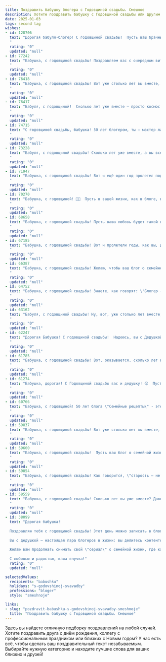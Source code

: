 ```yaml
---
title: Поздравить бабушку блогера с Годовщиной свадьбы. Смешное
description: Хотите поздравить бабушку с Годовщиной свадьбы или другим праздником? Наш ИИ создаст незабываемое поздравление, а вы обязательно выделитесь среди других.  
date: 2025-01-03
tags: second tag
wishes:
- id: 128706
  text: "Дорогая бабуля-блогер! С годовщиной свадьбы!  Пусть ваш брачный союз будет таким же долговечным и прочным, как подписчики на вашем канале (а их, я надеюсь, миллионы!).  Желаю вам ещё сто лет счастья,  чтобы у вас хватало времени не только на уютные семейные вечера, но и на создание новых шедевров контента!  Пусть ваши совместные фотографии собирают больше лайков, чем любой вирусный ролик!
  "
  rating: "0"
  updated: "null"
- id: 77242
  text: "Бабушка, с годовщиной свадьбы! Поздравляем вас с очередным витком семейного счастья! Пусть ваши блоги про семейную жизнь продолжают собирать миллионы просмотров, а лайки от внуков сыпятся как снег в январе! 😜
  "
  rating: "0"
  updated: "null"
- id: 76418
  text: "Бабушка, с годовщиной свадьбы! Вот уже столько лет вы вместе, что даже блогеры, которые постят селфи с котами, позавидуют вашей стабильности! 😂  Желаем вам еще много-много лет счастья, любви и, конечно же, лайков от внуков!
  "
  rating: "0"
  updated: "null"
- id: 76417
  text: "Бабуля, с годовщиной!  Сколько лет уже вместе – просто космос! Наверное, уже даже не помните, сколько раз за эти годы вам приходилось “заново влюбляться”, но главное – любовь как та же самая крутая история, только с большим количеством седых волос и ещё более эпичной коллекцией рецептов! 😁
  "
  rating: "0"
  updated: "null"
- id: 74715
  text: "С годовщиной свадьбы, бабушка! 50 лет блогером, ты – мастер лайфхаков и контента. Дай бог, твои видео с рецептами и советами по уборке продолжали собирать миллионы просмотров ещё долгие годы! 🥂
  "
  rating: "0"
  updated: "null"
- id: 73228
  text: "Бабуля, с годовщиной свадьбы! Сколько лет уже вместе, а вы все еще держитесь за ручки и делитесь секретами блога? Даешь лайки и подписчиков! 😂  Пусть ваша любовь и дальше будет яркой и вирусной, как видео про котиков! 🎉
  "
  rating: "0"
  updated: "null"
- id: 71947
  text: "Бабушка, с годовщиной свадьбы! Вот и ещё один год пролетел под знаменем любви и блогов! Желаю вам, чтобы ваши лайки и комментарии от внуков всегда были полны восторга, а  подписчики на канале \"Бабушкины рецепты\" множились с такой же скоростью, как и ваши совместные годы! 😄🙌
  "
  rating: "0"
  updated: "null"
- id: 70270
  text: "Бабушка, с годовщиной! 👵🎉  Пусть в вашей жизни, как в блоге, всегда будет много лайков, а дизлайков - только от завистников! 😉🥂
  "
  rating: "0"
  updated: "null"
- id: 68658
  text: "Бабушка, с годовщиной свадьбы! Пусть ваша любовь будет такой же яркой и позитивной, как ваши блоги, -  пусть ваши подписчики завидуют вашему счастью, а  лайки  липнут к вам как мед к пчелам! 🎉💖
  "
  rating: "0"
  updated: "null"
- id: 67185
  text: "Бабушка, с годовщиной свадьбы! Вот и пролетели годы, как вы, два блогера, создали свой семейный канал! Пусть лайков будет много, комментариев - добрых, а подписчиков — только настоящих! 🎉❤️
  "
  rating: "0"
  updated: "null"
- id: 66387
  text: "Бабушка, с годовщиной свадьбы! Желаю, чтобы ваш блог о семейной жизни был наполнен только позитивными лайками, а количество комментариев росло с каждой годовщиной! 😜
  "
  rating: "0"
  updated: "null"
- id: 64752
  text: "Бабушка, с годовщиной свадьбы! Знаете, как говорят: \"Блогер - это не профессия, это образ жизни\".  А вот совместная жизнь - это уже точно профессия! И вы в ней профи на все сто! 😉🥂
  "
  rating: "0"
  updated: "null"
- id: 63162
  text: "Бабуля, с годовщиной свадьбы! Ну, вот, уже столько лет вместе, как блогеры, поститте контент - лучшие моменты жизни, лайки собираете от внуков (и не только), да и, поди, уже и подписчиков набрали… главное – помните, что в семейных отношениях важен не только контент, но и лайфстайл! 😁🎉
  "
  rating: "0"
  updated: "null"
- id: 62247
  text: "Дорогая Бабушка! С годовщиной свадьбы!  Надеюсь, вы с Дедушкой до сих пор \"в тренде\" и активно развиваете свой блог о семейной жизни. Пусть ваш контент всегда будет интересным, а лайки сыпались, как снежные хлопья зимой! 😉
  "
  rating: "0"
  updated: "null"
- id: 61785
  text: "Бабушка, с годовщиной свадьбы! Вот, оказывается, сколько лет вы вместе, как блогеры, которые ведут канал про семейную жизнь! Только вместо лайков – ваши внуки, а вместо спонсорской рекламы – вкусные пироги! 😉
  "
  rating: "0"
  updated: "null"
- id: 61274
  text: "Бабушка, дорогая! С Годовщиной свадьбы вас и дедушку! 😜  Пусть ваша любовь горит ярче, чем эфир у блогеров, а домашний уют будет вкуснее, чем контент на ютубе! 😄
  "
  rating: "0"
  updated: "null"
- id: 60766
  text: "Бабушка, с годовщиной! 50 лет блога \"Семейные рецепты\" - это не просто юбилей, это настоящая империя вкуса! 🍰🥂  Надеюсь, ты наконец-то освоила инстаграм, а то твои рецепты скоро будут только в семейных архивах! 😅
  "
  rating: "0"
  updated: "null"
- id: 59837
  text: "Бабушка, с годовщиной свадьбы! Вот уже столько лет вы вместе, что даже ТикТок не помнит, как вы познакомились! 😉 Желаем вам, чтобы ваша история любви была не менее яркой и захватывающей, чем ваши блогерские ролики!  🎉
  "
  rating: "0"
  updated: "null"
- id: 59600
  text: "Бабушка, с годовщиной свадьбы!  Пусть ваш блог о семейной жизни и дальше будет полон ярких и смешных историй!  🤪  Желаем вам еще много счастливых лет,  пусть  каждый день будет как новый выпуск вашего \"Семейного канала\" -  полный любви,  юмора и  приятных неожиданностей!  ❤️
  "
  rating: "0"
  updated: "null"
- id: 59054
  text: "Бабушка, с годовщиной свадьбы! Как говорится, \"старость – не радость, но зато повод посмеяться над молодостью!\" Пусть ваш блог про семейную жизнь  пополнится новыми интересными постами, а подписчики всегда с удовольствием лайкают ваши рецепты молодости и любви!
  "
  rating: "0"
  updated: "null"
- id: 58559
  text: "Бабушка, с годовщиной свадьбы! Сколько лет вы уже вместе? Давно потеряли счёт, как и счётчики на вашем блогерском канале? Главное, чтобы любовь всё так же бурлила, как лайки под вашими видео, а шутки были смешнее, чем комментарии под ними! 😉
  "
  rating: "0"
  updated: "null"
- id: 38099
  text: "Дорогая бабушка!
  
  Поздравляю тебя с годовщиной свадьбы! Этот день можно записать в блоге как «лет через сто», а если бы у нас была возможность заглянуть в будущее, мы бы точно увидели запись «Как любить друг друга всей душой, не имея Wi-Fi».
  
  Вы с дедушкой — настоящая пара блогеров в жизни: вы делитесь контентом любви и взаимопонимания, знаете, как сделать яркие снимки, только вместо фильтров у вас — искренние улыбки!
  
  Желаю вам продолжать снимать свой \"сериал\" о семейной жизни, где каждая серия полна интересных поворотов и веселых моментов. Пусть сюжет будет всегда захватывающим, а просмотров — бесконечно много!
  
  С любовью и радостью, ваша внучка!"
  rating: "0"
  updated: "null"

selectedValues:
  recipients: "babushku"
  holidays: "s-godovshinoj-svavadby"
  professions: "bloger"
  style: "smeshnoje"

links:
- slug: "pozdravit-babushku-s-godovshinoj-svavadby-smeshnoje"
  title: "Поздравить бабушку с Годовщиной свадьбы. Смешное"
---
```


Здесь вы найдете отличную подборку поздравлений на любой случай.
Хотите поздравить друга с днём рождения, коллегу с профессиональным праздником или близких с Новым годом? У нас есть всё, чтобы сделать ваш поздравительный текст незабываемым. Выбирайте нужную категорию и находите лучшие слова для ваших близких и друзей!

